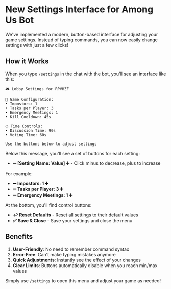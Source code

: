 # New Settings Interface for Among Us Bot

We've implemented a modern, button-based interface for adjusting your game settings. Instead of typing commands, you can now easily change settings with just a few clicks!

## How it Works

When you type `/settings` in the chat with the bot, you'll see an interface like this:

```
🎮 Lobby Settings for RPVHZF

🔧 Game Configuration:
• Impostors: 1
• Tasks per Player: 3
• Emergency Meetings: 1
• Kill Cooldown: 45s

⏱ Time Controls:
• Discussion Time: 90s
• Voting Time: 60s

Use the buttons below to adjust settings
```

Below this message, you'll see a set of buttons for each setting:

- **➖ [Setting Name: Value] ➕** - Click minus to decrease, plus to increase

For example:
- **➖ Impostors: 1 ➕**
- **➖ Tasks per Player: 3 ➕**
- **➖ Emergency Meetings: 1 ➕**

At the bottom, you'll find control buttons:
- **↩️ Reset Defaults** - Reset all settings to their default values
- **✅ Save & Close** - Save your settings and close the menu

## Benefits

1. **User-Friendly**: No need to remember command syntax
2. **Error-Free**: Can't make typing mistakes anymore
3. **Quick Adjustments**: Instantly see the effect of your changes
4. **Clear Limits**: Buttons automatically disable when you reach min/max values

Simply use `/settings` to open this menu and adjust your game as needed! 